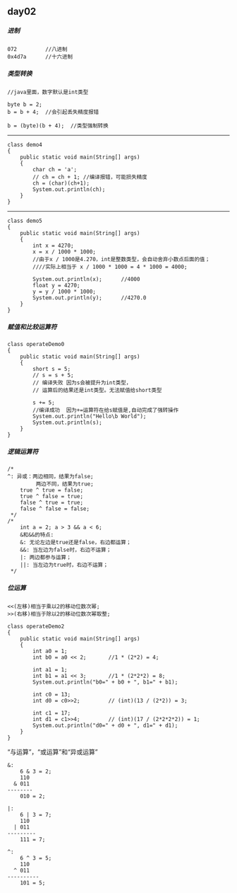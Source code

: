 ## day02
##### 进制
	
	072			//八进制
	0x4d7a		//十六进制

##### 类型转换
	
	//java里面，数字默认是int类型

	byte b = 2;
	b = b + 4;	//会引起丢失精度报错

	b = (byte)(b + 4);	//类型强制转换

-----------------------

	class demo4
	{
		public static void main(String[] args)
		{
			char ch = 'a';
			// ch = ch + 1;	//编译报错，可能损失精度
			ch = (char)(ch+1);
			System.out.println(ch);
		}
	}

-----------------------

	class demo5
	{
		public static void main(String[] args)
		{
			int x = 4270;
			x = x / 1000 * 1000;
			//由于x / 1000是4.270，int是整数类型，会自动舍弃小数点后面的值；
			////实际上相当于 x / 1000 * 1000 = 4 * 1000 = 4000;

			System.out.println(x);		//4000
			float y = 4270;
			y = y / 1000 * 1000;
			System.out.println(y);		//4270.0
		}
	}

##### 赋值和比较运算符

	class operateDemo0
	{
		public static void main(String[] args)
		{
			short s = 5;
			// s = s + 5;	
			// 编译失败 因为s会被提升为int类型，
			// 运算后的结果还是int类型。无法赋值给short类型
			
			s += 5; 		
			//编译成功	因为+=运算符在给s赋值是,自动完成了强转操作
			System.out.println("Hello\b World");
			System.out.println(s);
		}
	}

##### 逻辑运算符
	/*
	^: 异或：两边相同，结果为false;
			 两边不同，结果为true;
		true ^ true = false;
		true ^ false = true;
		false ^ true = true;
		false ^ false = false;
	 */
	/*
		int a = 2; a > 3 && a < 6;
		&和&&的特点:
		&: 无论左边是true还是false，右边都运算；
		&&: 当左边为false时，右边不运算；
		|: 两边都参与运算；
		||: 当左边为true时，右边不运算；
	 */

##### 位运算

	<<(左移)相当于乘以2的移动位数次幂;
	>>(右移)相当于除以2的移动位数次幂取整;

	class operateDemo2
	{
		public static void main(String[] args)
		{
			int a0 = 1;
			int b0 = a0 << 2;		//1 * (2*2) = 4;

			int a1 = 1;
			int b1 = a1 << 3;		//1 * (2*2*2) = 8;
			System.out.println("b0=" + b0 + ", b1=" + b1);

			int c0 = 13;
			int d0 = c0>>2;			// (int)(13 / (2*2)) = 3;
			
			int c1 = 17;			
			int d1 = c1>>4;			// (int)(17 / (2*2*2*2)) = 1;
			System.out.println("d0=" + d0 + ", d1=" + d1);
		}
	}

“与运算”，“或运算”和“异或运算”
	
	&:
		6 & 3 = 2;
		110
	  & 011
	--------
		010	= 2;

	|:
		6 | 3 = 7;
		110
	  |	011
	---------
		111 = 7;

	^:
		6 ^ 3 = 5;
		110
	  ^	011
	----------
		101 = 5;

